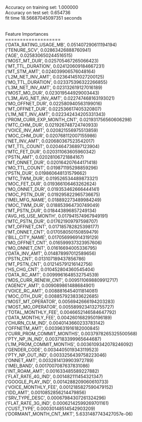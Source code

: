 Accuracy on training set: 1.000000<br>Accuracy on test set: 0.654736<br>fit time 18.56687045097351 seconds<br><br><br>Feature Importances<br>===================<br>('DATA_RATING_USAGE_MB', 0.051407290611194194)<br>('TENURE_SCV', 0.02863426888760941)<br>('AGE', 0.025830650244516515)<br>('MOST_MT_DUR', 0.025705467265066423)<br>('MT_TTL_DURATION', 0.024120609184667231)<br>('MT_STM_AMT', 0.024039906576048164)<br>('L2M_NET_INV_AMT', 0.023641451027200125)<br>('MO_TTL_DURATION', 0.023375396322266855)<br>('L3M_NET_INV_AMT', 0.023132619127016189)<br>('MOST_MO_DUR', 0.023019544929003443)<br>('L3M_AVG_NET_INV_AMT', 0.022747468163193021)<br>('MO_OFFNET_DUR', 0.022580940563199016)<br>('MT_OFFNET_DUR', 0.022536617405320807)<br>('L1M_NET_INV_AMT', 0.022342434205331343)<br>('PROM_CURR_EXP_MONTH_CNT', 0.021931756560606298)<br>('MTC_CHM_DUR', 0.021926748724740933)<br>('VOICE_INV_AMT', 0.020821556975513859)<br>('MOC_CHM_DUR', 0.020768112007155986)<br>('NET_INV_AMT', 0.020680367523542017)<br>('MT_TTL_COUNT', 0.020464736897123904)<br>('MTC_FET_DUR', 0.020311063605960342)<br>('PSTN_AMT', 0.02028106721884167)<br>('MT_ONNET_DUR', 0.020164207644171418)<br>('MO_TTL_COUNT', 0.019871195298859296)<br>('PSTN_DUR', 0.019860648131579662)<br>('MTC_TWM_DUR', 0.019526534489873321)<br>('MOC_FET_DUR', 0.019366106463262624)<br>('MO_ONNET_DUR', 0.019353462666444141)<br>('MOC_PSTN_DUR', 0.019295822965736675)<br>('IMEI_MFG_NAME', 0.018892273489984249)<br>('MOC_TWM_DUR', 0.018853964730749049)<br>('MT_PSTN_DUR', 0.018443896857249134)<br>('AVG_HS_USE_MONTH', 0.017941574967949191)<br>('MTC_PSTN_DUR', 0.017621909797598707)<br>('MT_OFFNET_CNT', 0.017185782825398177)<br>('MT_ONNET_CNT', 0.017058050150859479)<br>('BILL_CITY_NAME', 0.017056996914319129)<br>('MO_OFFNET_CNT', 0.016599937323957606)<br>('MO_ONNET_CNT', 0.01616694005336795)<br>('DATA_INV_AMT', 0.014878997012589656)<br>('PSTN_CNT', 0.013107189437856786)<br>('MT_PSTN_CNT', 0.012145791216142756)<br>('HS_CHG_CNT', 0.010452804360545404)<br>('DATA_RC_AMT', 0.0099961648532754539)<br>('MDS_CURR_RENEW_CNT', 0.0095110698809912717)<br>('AGENCY_AMT', 0.009089861488684901)<br>('VOICE_RC_AMT', 0.0088816454011814081)<br>('MOC_OTH_DUR', 0.008857923833622685)<br>('MOST_MT_OPERATOR', 0.0056942666194203283)<br>('MOST_MO_OPERATOR', 0.0055899234132755727)<br>('TOTAL_MONTHLY_FEE', 0.0046652146584647792)<br>('DATA_MONTHLY_FEE', 0.0042601682950196189)<br>('CHURN_CLM_IND', 0.0040143660233783142)<br>('OFFNETM_AMT', 0.0039631916182000845)<br>('CURR_PROM_COMMIT_MONTHS', 0.0037978265325500568)<br>('PTY_NP_IN_IND', 0.0037183399965644687)<br>('L1M_PROM_COMMIT_MONTHS', 0.0036109342078246092)<br>('GENDER_CODE', 0.0034405019343119523)<br>('PTY_NP_OUT_IND', 0.0033256439758223046)<br>('ONNET_AMT', 0.0032814139903972789)<br>('IMEI_BAND', 0.0017007087637831086)<br>('INT_ROAM_AMT', 0.001633485589227882)<br>('FLAT_RATE_4G_IND', 0.001482111454321347)<br>('GOOGLE_PLAY_IND', 0.0014288209060610733)<br>('VOICE_MONTHLY_FEE', 0.0012185827590479152)<br>('IDD_AMT', 0.0010852856214479856)<br>('SRV_TYPE_DESC', 0.00067984307261324296)<br>('FLAT_RATE_3G_IND', 0.00062142599269701161)<br>('CUST_TYPE', 0.00030148514542903209)<br>('DORMANT_MONTH_CNT_MKT', 5.6331487743427057e-06)<br>